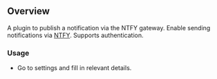 ## Overview

A plugin to publish a notification via the NTFY gateway. Enable sending notifications via <a target="_blank" href="https://ntfy.sh/">NTFY</a>. Supports authentication. 

### Usage

- Go to settings and fill in relevant details.

